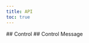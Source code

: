 ```yaml
---
title: API
toc: true
---
```


<DocWebComponentAPI component="cds-control">
## Control
<template v-slot:properties>

### Control Properties

</template>
<template v-slot:slots>

### Control Slots

</template>
</DocWebComponentAPI>

<DocWebComponentAPI component="cds-control-message">
## Control Message
<template v-slot:properties>

### Control Message Properties

</template>
<template v-slot:cssProperties>

### Control Message CSS Properties

</template>
<template v-slot:events>

### Control Message Events

</template>
<template v-slot:slots>

### Control Message Slots

</template>
</DocWebComponentAPI>
